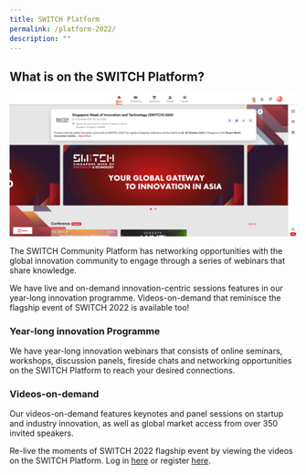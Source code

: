 ```yaml
---
title: SWITCH Platform
permalink: /platform-2022/
description: ""
---
```

## **What is on the SWITCH Platform?**
![SWITCH Community Platform](/images/switch%20platform%20web.jpg)

The SWITCH Community Platform has networking opportunities with the global innovation community to engage through a series of webinars that share knowledge. 

We have live and on-demand innovation-centric sessions features in our year-long innovation programme. Videos-on-demand that reminisce the flagship event of SWITCH 2022 is available too!

### **Year-long innovation Programme**

We have year-long innovation webinars that consists of online seminars, workshops, discussion panels, fireside chats and networking opportunities on the SWITCH Platform to reach your desired connections.

### **Videos-on-demand**

Our videos-on-demand features keynotes and panel sessions on startup and industry innovation, as well as global market access from over 350 invited speakers.

Re-live the moments of SWITCH 2022 flagship event by viewing the videos on the SWITCH Platform. Log in [here](https://community.switchsg.org/login) or register [here](https://community.switchsg.org/register).